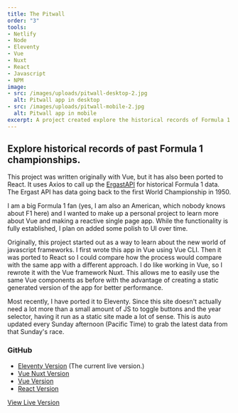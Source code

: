 ```yaml
---
title: The Pitwall
order: "3"
tools:
- Netlify
- Node
- Eleventy
- Vue
- Nuxt
- React
- Javascript
- NPM
image: 
- src: /images/uploads/pitwall-desktop-2.jpg
  alt: Pitwall app in desktop
- src: /images/uploads/pitwall-mobile-2.jpg
  alt: Pitwall app in mobile
excerpt: A project created explore the historical records of Formula 1 racing.
---
```

## Explore historical records of past Formula 1 championships.</h2>

This project was written originally with Vue, but it has also been ported to React. It uses Axios to call up the [ErgastAPI](https://ergast.com/mrd/) for historical Formula 1 data. The Ergast API has data going back to the first World Championship in 1950.

I am a big Formula 1 fan (yes, I am also an American, which nobody knows about F1 here) and I wanted to make up a personal project to learn more about Vue and making a reactive single page app. While the functionality is fully established, I plan on added some polish to UI over time.

Originally, this project started out as a way to learn about the new world of javascript frameworks. I first wrote this app in Vue using Vue CLI. Then it was ported to React so I could compare how the process would compare with the same app with a different approach. I do like working in Vue, so I rewrote it with the Vue framework Nuxt. This allows me to easily use the same Vue components as before with the advantage of creating a static generated version of the app for better performance.

Most recently, I have ported it to Eleventy. Since this site doesn't actually need a lot more than a small amount of JS to toggle buttons and the year selector, having it run as a static site made a lot of sense. This is auto updated every Sunday afternoon (Pacific Time) to grab the latest data from that Sunday's race.

### GitHub

* [Eleventy Version](https://github.com/sts24/pitwall-11ty) (The current live version.)
* [Vue Nuxt Version](https://github.com/sts24/pitwall-nuxt) 
* [Vue Version](https://github.com/sts24/pitwall-vue)
* [React Version](https://github.com/sts24/pitwall-react)

<a href="https://pitwall.netlify.app/" class="btn">View Live Version</a>